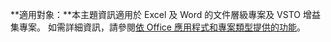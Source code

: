   **適用對象：**本主題資訊適用於 Excel 及 Word 的文件層級專案及 VSTO 增益集專案。 如需詳細資訊，請參閱[依 Office 應用程式和專案類型提供的功能](../../vsto/features-available-by-office-application-and-project-type.md)。

  